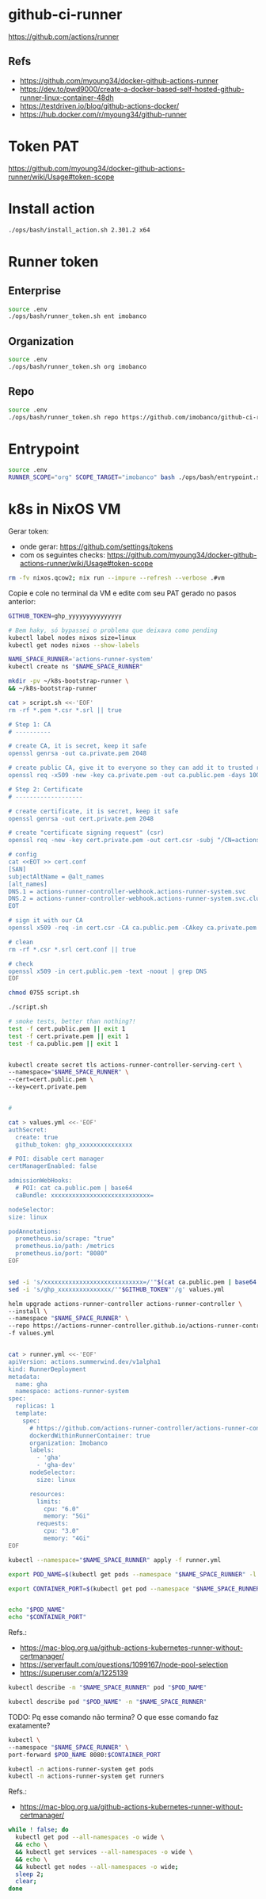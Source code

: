 # github-ci-runner

https://github.com/actions/runner

## Refs
- https://github.com/myoung34/docker-github-actions-runner
- https://dev.to/pwd9000/create-a-docker-based-self-hosted-github-runner-linux-container-48dh
- https://testdriven.io/blog/github-actions-docker/
- https://hub.docker.com/r/myoung34/github-runner



# Token PAT

https://github.com/myoung34/docker-github-actions-runner/wiki/Usage#token-scope

# Install action
```bash
./ops/bash/install_action.sh 2.301.2 x64
```

# Runner token
## Enterprise
```bash
source .env
./ops/bash/runner_token.sh ent imobanco
```

## Organization
```bash
source .env
./ops/bash/runner_token.sh org imobanco
```

## Repo
```bash
source .env
./ops/bash/runner_token.sh repo https://github.com/imobanco/github-ci-runner
```

# Entrypoint
```bash
source .env
RUNNER_SCOPE="org" SCOPE_TARGET="imobanco" bash ./ops/bash/entrypoint.sh
```


# k8s in NixOS VM


Gerar token:
- onde gerar: https://github.com/settings/tokens
- com os seguintes checks: https://github.com/myoung34/docker-github-actions-runner/wiki/Usage#token-scope


```bash
rm -fv nixos.qcow2; nix run --impure --refresh --verbose .#vm
```


Copie e cole no terminal da VM e edite com seu PAT gerado no pasos anterior:
```bash
GITHUB_TOKEN=ghp_yyyyyyyyyyyyyyy
```



```bash
# Bem haky, só bypassei o problema que deixava como pending
kubectl label nodes nixos size=linux
kubectl get nodes nixos --show-labels

NAME_SPACE_RUNNER='actions-runner-system'
kubectl create ns "$NAME_SPACE_RUNNER"

mkdir -pv ~/k8s-bootstrap-runner \
&& ~/k8s-bootstrap-runner

cat > script.sh <<-'EOF'
rm -rf *.pem *.csr *.srl || true

# Step 1: CA
# ----------

# create CA, it is secret, keep it safe
openssl genrsa -out ca.private.pem 2048

# create public CA, give it to everyone so they can add it to trusted root
openssl req -x509 -new -key ca.private.pem -out ca.public.pem -days 10000 -subj "/C=UA/L=Kiev"

# Step 2: Certificate
# -------------------

# create certificate, it is secret, keep it safe
openssl genrsa -out cert.private.pem 2048

# create "certificate signing request" (csr)
openssl req -new -key cert.private.pem -out cert.csr -subj "/CN=actions-runner-controller-webhook.actions-runner-system.svc"

# config
cat <<EOT >> cert.conf
[SAN]
subjectAltName = @alt_names
[alt_names]
DNS.1 = actions-runner-controller-webhook.actions-runner-system.svc
DNS.2 = actions-runner-controller-webhook.actions-runner-system.svc.cluster.local
EOT

# sign it with our CA
openssl x509 -req -in cert.csr -CA ca.public.pem -CAkey ca.private.pem -CAcreateserial -out cert.public.pem -days 10000 -extensions SAN -extfile cert.conf

# clean
rm -rf *.csr *.srl cert.conf || true

# check
openssl x509 -in cert.public.pem -text -noout | grep DNS
EOF

chmod 0755 script.sh

./script.sh

# smoke tests, better than nothing?!
test -f cert.public.pem || exit 1
test -f cert.private.pem || exit 1
test -f ca.public.pem || exit 1


kubectl create secret tls actions-runner-controller-serving-cert \
--namespace="$NAME_SPACE_RUNNER" \
--cert=cert.public.pem \
--key=cert.private.pem


# 

cat > values.yml <<-'EOF'
authSecret:
  create: true
  github_token: ghp_xxxxxxxxxxxxxxx

# POI: disable cert manager
certManagerEnabled: false

admissionWebHooks:
  # POI: cat ca.public.pem | base64
  caBundle: xxxxxxxxxxxxxxxxxxxxxxxxxxxx=

nodeSelector:
size: linux

podAnnotations:
  prometheus.io/scrape: "true"
  prometheus.io/path: /metrics
  prometheus.io/port: "8080"
EOF


sed -i 's/xxxxxxxxxxxxxxxxxxxxxxxxxxxx=/'"$(cat ca.public.pem | base64 -w 0)"'/g' values.yml
sed -i 's/ghp_xxxxxxxxxxxxxxx/'"$GITHUB_TOKEN"'/g' values.yml

helm upgrade actions-runner-controller actions-runner-controller \
--install \
--namespace "$NAME_SPACE_RUNNER" \
--repo https://actions-runner-controller.github.io/actions-runner-controller \
-f values.yml


cat > runner.yml <<-'EOF'
apiVersion: actions.summerwind.dev/v1alpha1
kind: RunnerDeployment
metadata:
  name: gha
  namespace: actions-runner-system
spec:
  replicas: 1
  template:
    spec:
      # https://github.com/actions-runner-controller/actions-runner-controller/blob/master/docs/detailed-docs.md#runner-with-dind
      dockerdWithinRunnerContainer: true
      organization: Imobanco
      labels:
        - 'gha'
        - 'gha-dev'
      nodeSelector:
        size: linux

      resources:
        limits:
          cpu: "6.0"
          memory: "5Gi"
        requests:
          cpu: "3.0"
          memory: "4Gi"
EOF

kubectl --namespace="$NAME_SPACE_RUNNER" apply -f runner.yml

export POD_NAME=$(kubectl get pods --namespace "$NAME_SPACE_RUNNER" -l "app.kubernetes.io/name=actions-runner-controller,app.kubernetes.io/instance=actions-runner-controller" -o jsonpath="{.items[0].metadata.name}")

export CONTAINER_PORT=$(kubectl get pod --namespace "$NAME_SPACE_RUNNER" $POD_NAME -o jsonpath="{.spec.containers[0].ports[0].containerPort}")


echo "$POD_NAME"
echo "$CONTAINER_PORT"

```
Refs.:
- https://mac-blog.org.ua/github-actions-kubernetes-runner-without-certmanager/
- https://serverfault.com/questions/1099167/node-pool-selection
- https://superuser.com/a/1225139


```bash
kubectl describe -n "$NAME_SPACE_RUNNER" pod "$POD_NAME"
```


```bash
kubectl describe pod "$POD_NAME" -n "$NAME_SPACE_RUNNER"
```


TODO: 
Pq esse comando não termina?
O que esse comando faz exatamente?
```bash
kubectl \
--namespace "$NAME_SPACE_RUNNER" \
port-forward $POD_NAME 8080:$CONTAINER_PORT
```




```bash
kubectl -n actions-runner-system get pods
kubectl -n actions-runner-system get runners
```
Refs.:
- https://mac-blog.org.ua/github-actions-kubernetes-runner-without-certmanager/


```bash
while ! false; do
  kubectl get pod --all-namespaces -o wide \
  && echo \
  && kubectl get services --all-namespaces -o wide \
  && echo \
  && kubectl get nodes --all-namespaces -o wide; 
  sleep 2;
  clear;
done
```


